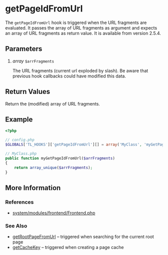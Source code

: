 # getPageIdFromUrl


The `getPageIdFromUrl` hook is triggered when the URL fragments are evaluated. It passes the array of URL fragments as argument and expects an array of URL fragments as return value. It is available from version 2.5.4.


## Parameters 

1. *array* `$arrFragments`

	The URL fragments (current url exploded by slash). Be aware that previous hook callbacks could have modified this data.


## Return Values 

Return the (modified) array of URL fragments.


## Example 

```php
<?php

// config.php
$GLOBALS['TL_HOOKS']['getPageIdFromUrl'][] = array('MyClass', 'myGetPageIdFromUrl');

// MyClass.php
public function myGetPageIdFromUrl($arrFragments)
{
    return array_unique($arrFragments);
}
```


## More Information


### References

- [system/modules/frontend/Frontend.php](https://github.com/contao/core/blob/2.11.7/system/modules/frontend/Frontend.php#L130)


### See Also

- [getRootPageFromUrl](getRootPageFromUrl.md) – triggered when searching for the current root page
- [getCacheKey](getCacheKey.md) – triggered when creating a page cache

